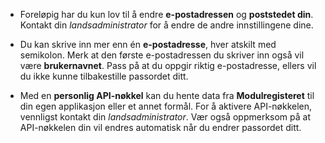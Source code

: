 ﻿- Foreløpig har du kun lov til å endre **e-postadressen** og **poststedet din**.
Kontakt din *landsadministrator* for å endre de andre innstillingene dine.

- Du kan skrive inn mer enn én **e-postadresse**, hver atskilt med semikolon.
Merk at den første e-postadressen du skriver inn også vil være **brukernavnet**.
Pass på at du oppgir riktig e-postadresse, ellers vil du ikke kunne tilbakestille passordet ditt.

- Med en **personlig API-nøkkel** kan du hente data fra **Modulregisteret** til din egen applikasjon eller et annet formål.
For å aktivere API-nøkkelen, vennligst kontakt din *landsadministrator*.
Vær også oppmerksom på at API-nøkkelen din vil endres automatisk når du endrer passordet ditt.

